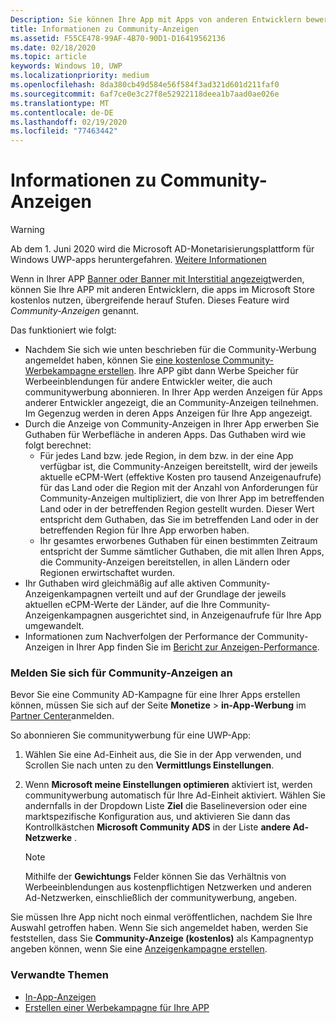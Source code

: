 ```yaml
---
Description: Sie können Ihre App mit Apps von anderen Entwicklern bewerben. Dieses Feature wird Community-Anzeigen genannt.
title: Informationen zu Community-Anzeigen
ms.assetid: F55CE478-99AF-4B70-90D1-D16419562136
ms.date: 02/18/2020
ms.topic: article
keywords: Windows 10, UWP
ms.localizationpriority: medium
ms.openlocfilehash: 8da380cb49d584e56f584f3ad321d601d211faf0
ms.sourcegitcommit: 6af7ce0e3c27f8e52922118deea1b7aad0ae026e
ms.translationtype: MT
ms.contentlocale: de-DE
ms.lasthandoff: 02/19/2020
ms.locfileid: "77463442"
---
```

# <a name="about-community-ads"></a>Informationen zu Community-Anzeigen

>[!WARNING]
> Ab dem 1. Juni 2020 wird die Microsoft AD-Monetarisierungsplattform für Windows UWP-apps heruntergefahren. [Weitere Informationen](https://aka.ms/ad-monetization-shutdown)

Wenn in Ihrer APP [Banner oder Banner mit Interstitial angezeigt](../monetize/display-ads-in-your-app.md)werden, können Sie Ihre APP mit anderen Entwicklern, die apps im Microsoft Store kostenlos nutzen, übergreifende herauf Stufen. Dieses Feature wird *Community-Anzeigen* genannt.  

Das funktioniert wie folgt:

* Nachdem Sie sich wie unten beschrieben für die Community-Werbung angemeldet haben, können Sie [eine kostenlose Community-Werbekampagne erstellen](create-an-ad-campaign-for-your-app.md). Ihre APP gibt dann Werbe Speicher für Werbeeinblendungen für andere Entwickler weiter, die auch communitywerbung abonnieren. In Ihrer App werden Anzeigen für Apps anderer Entwickler angezeigt, die an Community-Anzeigen teilnehmen. Im Gegenzug werden in deren Apps Anzeigen für Ihre App angezeigt.
* Durch die Anzeige von Community-Anzeigen in Ihrer App erwerben Sie Guthaben für Werbefläche in anderen Apps. Das Guthaben wird wie folgt berechnet:
  * Für jedes Land bzw. jede Region, in dem bzw. in der eine App verfügbar ist, die Community-Anzeigen bereitstellt, wird der jeweils aktuelle eCPM-Wert (effektive Kosten pro tausend Anzeigenaufrufe) für das Land oder die Region mit der Anzahl von Anforderungen für Community-Anzeigen multipliziert, die von Ihrer App im betreffenden Land oder in der betreffenden Region gestellt wurden. Dieser Wert entspricht dem Guthaben, das Sie im betreffenden Land oder in der betreffenden Region für Ihre App erworben haben.
  * Ihr gesamtes erworbenes Guthaben für einen bestimmten Zeitraum entspricht der Summe sämtlicher Guthaben, die mit allen Ihren Apps, die Community-Anzeigen bereitstellen, in allen Ländern oder Regionen erwirtschaftet wurden.
* Ihr Guthaben wird gleichmäßig auf alle aktiven Community-Anzeigenkampagnen verteilt und auf der Grundlage der jeweils aktuellen eCPM-Werte der Länder, auf die Ihre Community-Anzeigenkampagnen ausgerichtet sind, in Anzeigenaufrufe für Ihre App umgewandelt.
* Informationen zum Nachverfolgen der Performance der Community-Anzeigen in Ihrer App finden Sie im [Bericht zur Anzeigen-Performance](advertising-performance-report.md).

### <a name="opt-in-to-community-ads"></a>Melden Sie sich für Community-Anzeigen an

Bevor Sie eine Community AD-Kampagne für eine Ihrer Apps erstellen können, müssen Sie sich auf der Seite **Monetize** &gt; **in-App-Werbung** im [Partner Center](https://partner.microsoft.com/dashboard)anmelden.

So abonnieren Sie communitywerbung für eine UWP-App:

1. Wählen Sie eine Ad-Einheit aus, die Sie in der App verwenden, und Scrollen Sie nach unten zu den **Vermittlungs Einstellungen**.
2. Wenn **Microsoft meine Einstellungen optimieren** aktiviert ist, werden communitywerbung automatisch für Ihre Ad-Einheit aktiviert. Wählen Sie andernfalls in der Dropdown Liste **Ziel** die Baselineversion oder eine marktspezifische Konfiguration aus, und aktivieren Sie dann das Kontrollkästchen **Microsoft Community ADS** in der Liste **andere Ad-Netzwerke** .

    > [!NOTE]
    > Mithilfe der **Gewichtungs** Felder können Sie das Verhältnis von Werbeeinblendungen aus kostenpflichtigen Netzwerken und anderen Ad-Netzwerken, einschließlich der communitywerbung, angeben.

Sie müssen Ihre App nicht noch einmal veröffentlichen, nachdem Sie Ihre Auswahl getroffen haben. Wenn Sie sich angemeldet haben, werden Sie feststellen, dass Sie **Community-Anzeige (kostenlos)** als Kampagnentyp angeben können, wenn Sie eine [Anzeigenkampagne erstellen](create-an-ad-campaign-for-your-app.md).

### <a name="related-topics"></a>Verwandte Themen

* [In-App-Anzeigen](in-app-ads.md)
* [Erstellen einer Werbekampagne für Ihre APP](create-an-ad-campaign-for-your-app.md)
